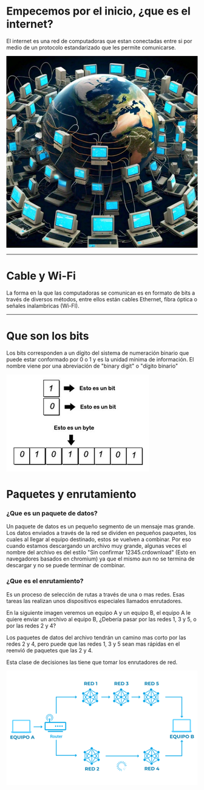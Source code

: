 # Empecemos por el inicio, ¿que es el internet?

El internet es una red de computadoras que estan conectadas entre si por medio de un protocolo estandarizado que les permite comunicarse.

![Concepto del internet](Images/image1.jpeg)

--------------------------------------------------

# Cable y Wi-Fi

La forma en la que las computadoras se comunican es en formato de bits a través de diversos métodos, entre ellos están cables Ethernet, fibra óptica o señales inalambricas (Wi-FI).

--------------------------------------------------

# Que son los bits

Los bits corresponden a un dígito del sistema de numeración binario que puede estar conformado por 0 o 1 y es la unidad mínima de información.
El nombre viene por una abreviación de "binary digit" o "dígito binario"

![Que son los bits](Images/image2.png)


# Paquetes y enrutamiento

### ¿Que es un paquete de datos?

Un paquete de datos es un pequeño segmento de un mensaje mas grande. Los datos enviados a través de la red se dividen en pequeños paquetes, los cuales al llegar al equipo destinado, estos se vuelven a combinar.
Por eso cuando estamos descargando un archivo muy grande, algunas veces el nombre del archivo es del estilo "Sin confirmar 12345.crdownload" (Esto en navegadores basados en chromium) ya que el mismo aun no se termina de descargar y no se puede terminar de combinar.

### ¿Que es el enrutamiento?

Es un proceso de selección de rutas a través de una o mas redes.
Esas tareas las realizan unos dispositivos especiales llamados enrutadores.

En la siguiente imagen veremos un equipo A y un equipo B, el equipo A le quiere enviar un archivo al equipo B, ¿Debería pasar por las redes 1, 3 y 5, o por las redes 2 y 4?

Los paquetes de datos del archivo tendrán un camino mas corto por las redes 2 y 4, pero puede que las redes 1, 3 y 5 sean mas rápidas en el reenvió de paquetes que las 2 y 4.

Esta clase de decisiones las tiene que tomar los enrutadores de red.

![Diagrama de enrutamiento](Images/image3.png)
